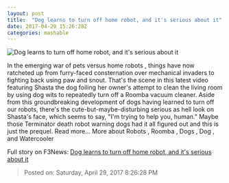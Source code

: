 ```yaml
---
layout: post
title:  "Dog learns to turn off home robot, and it's serious about it"
date: 2017-04-29 15:26:28Z
categories: mashable
---
```


![Dog learns to turn off home robot, and it's serious about it](http://i.amz.mshcdn.com/jTProWJPt5KgYnJkJA45E8cCxvY=/1200x630/2017%2F04%2F29%2Fa6%2Fe995e837335a4a50a99a55bc50ac5d59.40ca1.jpg)

In the emerging war of pets versus home robots , things have now ratcheted up from furry-faced consternation over mechanical invaders to fighting back using paw and snout. That's the scene in this latest video featuring Shasta the dog foiling her owner's attempt to clean the living room by using dog wits to repeatedly turn off a Roomba vacuum cleaner. Aside from this groundbreaking development of dogs having learned to turn off our robots, there's the cute-but-maybe-disturbing serious as hell look on Shasta's face, which seems to say, "I'm trying to help you, human." Maybe those Terminator death robot warning dogs had it all figured out and this is just the prequel. Read more... More about Robots , Roomba , Dogs , Dog , and Watercooler


Full story on F3News: [Dog learns to turn off home robot, and it's serious about it](http://www.f3nws.com/n/aZVafD)

> Posted on: Saturday, April 29, 2017 8:26:28 PM
